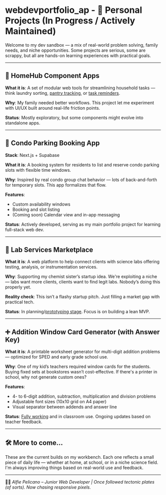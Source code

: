 # webdevportfolio_ap - 🚧 Personal Projects (In Progress / Actively Maintained)

Welcome to my dev sandbox — a mix of real-world problem solving, family needs, and niche opportunities. Some projects are serious, some are scrappy, but all are hands-on learning experiences with practical goals.

---

## 🏡 HomeHub Component Apps

**What it is**: A set of modular web tools for streamlining household tasks — think laundry sorting, [pantry tracking](https://apelicano.github.io/homeinventorytracker/), or [task reminders](https://apelicano.github.io/housechores/).

**Why**: My family needed better workflows. This project let me experiment with UI/UX built around real-life friction points.

**Status**: Mostly exploratory, but some components might evolve into standalone apps.

---

## 🚗 Condo Parking Booking App

**Stack**: Next.js + Supabase

**What it is**: A booking system for residents to list and reserve condo parking slots with flexible time windows.

**Why**: Inspired by real condo group chat behavior — lots of back-and-forth for temporary slots. This app formalizes that flow.

**Features**:
- Custom availability windows
- Booking and slot listing
- (Coming soon) Calendar view and in-app messaging

**Status**: Actively developed, serving as my main portfolio project for learning full-stack web dev.

---

## 🔬 Lab Services Marketplace

**What it is**: A web platform to help connect clients with science labs offering testing, analysis, or instrumentation services.

**Why**: Supporting my chemist sister’s startup idea. We're exploiting a niche — labs want more clients, clients want to find legit labs. Nobody’s doing this properly yet.

**Reality check**: This isn’t a flashy startup pitch. Just filling a market gap with practical tech.

**Status**: In planning/[prototyping stage](https://github.com/apelicano/pipetgo-mockup). Focus is on building a lean MVP.

---

## ➕ Addition Window Card Generator (with Answer Key)

**What it is**: A printable worksheet generator for multi-digit addition problems — optimized for SPED and early grade school use.

**Why**: One of my kid’s teachers required window cards for the students. Buying fixed sets at bookstores wasn’t cost-effective. If there's a printer in school, why not generate custom ones?

**Features**:
- 4- to 6-digit addition, subtraction, multiplication and division problems
- Adjustable font sizes (10x10 grid on A4 paper)
- Visual separator between addends and answer line

**Status**: [Fully working](https://apelicano.github.io/windowcards/) and in classroom use. Ongoing updates based on teacher feedback.

---

## 🛠️ More to come…

These are the current builds on my workbench. Each one reflects a small piece of daily life — whether at home, at school, or in a niche science field. I'm always improving things based on real-world use and feedback.

---
👨‍💻 *Alfie Pelicano – Junior Web Developer | Once followed tectonic plates (of sorts). Now chasing responsive pixels.*
